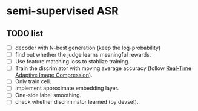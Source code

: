 # semi-supervised ASR
## TODO list 
- [ ] decoder with N-best generation (keep the log-probability)
- [ ] find out whether the judge learns meaningful rewards.
- [ ] Use feature matching loss to stablize training.
- [ ] Train the discrimiator with moving average accuracy (follow [Real-Time Adaptive Image Compression](https://arxiv.org/abs/1705.05823)).
- [ ] Only train cell.
- [ ] Implement approximate embedding layer.
- [ ] One-side label smoothing.
- [ ] check whether discriminator learned (by devset).
